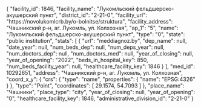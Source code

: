{
    "facility_id": 1846,
    "facility_name": "Лукомльский фельдшерско-акушерский пункт",
    "district_id": "2-21-0",
    "facility_url": "https:\/\/novolukomlcrb.by\/o-bolnitse\/struktura",
    "facility_address": "Чашникский р-н, аг. Лукомль, ул. Колхозная",
    "ap_1": "5",
    "name": "Лукомльский фельдшерско-акушерский пункт",
    "type": "0",
    "state": "public institution",
    "stats": [
        {
            "url": "meddiagnoz.by",
            "dep_name": null,
            "date_year": null,
            "num_beds_dep": null,
            "num_deps_year": null,
            "num_doctors_dep": null,
            "num_doctors_med": null,
            "year_of_closing": null,
            "year_of_opening": "2022",
            "beds_in_hospital_key": 850,
            "num_beds_facility_year": null,
            "healthcare_facility_key": 1846
        }
    ],
    "med_id": 10292651,
    "address": "Чашникский р-н, аг. Лукомль, ул. Колхозная",
    "coord_x_y": {
        "crs": {
            "type": "name",
            "properties": {
                "name": "EPSG:4326"
            }
        },
        "type": "Point",
        "coordinates": [
            29.1574,
            54.7093
        ]
    },
    "place_name": "Чашники",
    "place_type": "city",
    "year_of_closing": null,
    "year_of_opening": "0",
    "healthcare_facility_key": 1846,
    "administrative_division_id": "2-21-0"
}